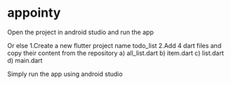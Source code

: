 # appointy
Open the project in android studio and run the app

Or else 
1.Create a new flutter project name todo_list
2.Add 4 dart files and copy their content from the repository
a) all_list.dart
b) item.dart
c) list.dart
d) main.dart

Simply run the app using android studio

